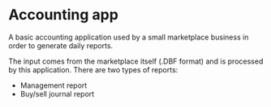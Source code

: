 # Accounting app

A basic accounting application used by a small marketplace business in order to generate daily reports.

The input comes from the marketplace itself (.DBF format) and is processed by this application.
There are two types of reports:
 - Management report
 - Buy/sell journal report

